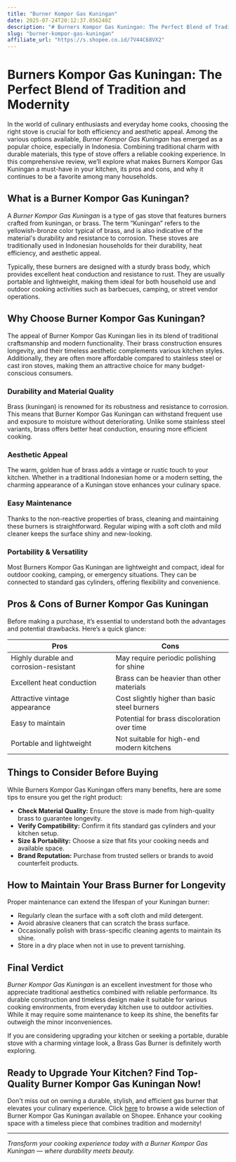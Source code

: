 ```yaml
---
title: "Burner Kompor Gas Kuningan"
date: 2025-07-24T20:12:37.056240Z
description: "# Burners Kompor Gas Kuningan: The Perfect Blend of Tradition and Modernity..."
slug: "burner-kompor-gas-kuningan"
affiliate_url: "https://s.shopee.co.id/7V44C68VX2"
---
```

# Burners Kompor Gas Kuningan: The Perfect Blend of Tradition and Modernity

In the world of culinary enthusiasts and everyday home cooks, choosing the right stove is crucial for both efficiency and aesthetic appeal. Among the various options available, *Burner Kompor Gas Kuningan* has emerged as a popular choice, especially in Indonesia. Combining traditional charm with durable materials, this type of stove offers a reliable cooking experience. In this comprehensive review, we’ll explore what makes Burners Kompor Gas Kuningan a must-have in your kitchen, its pros and cons, and why it continues to be a favorite among many households.

## What is a Burner Kompor Gas Kuningan?

A *Burner Kompor Gas Kuningan* is a type of gas stove that features burners crafted from kuningan, or brass. The term “Kuningan” refers to the yellowish-bronze color typical of brass, and is also indicative of the material's durability and resistance to corrosion. These stoves are traditionally used in Indonesian households for their durability, heat efficiency, and aesthetic appeal.

Typically, these burners are designed with a sturdy brass body, which provides excellent heat conduction and resistance to rust. They are usually portable and lightweight, making them ideal for both household use and outdoor cooking activities such as barbecues, camping, or street vendor operations.

## Why Choose Burner Kompor Gas Kuningan?

The appeal of Burner Kompor Gas Kuningan lies in its blend of traditional craftsmanship and modern functionality. Their brass construction ensures longevity, and their timeless aesthetic complements various kitchen styles. Additionally, they are often more affordable compared to stainless steel or cast iron stoves, making them an attractive choice for many budget-conscious consumers.

### Durability and Material Quality

Brass (kuningan) is renowned for its robustness and resistance to corrosion. This means that Burner Kompor Gas Kuningan can withstand frequent use and exposure to moisture without deteriorating. Unlike some stainless steel variants, brass offers better heat conduction, ensuring more efficient cooking.

### Aesthetic Appeal

The warm, golden hue of brass adds a vintage or rustic touch to your kitchen. Whether in a traditional Indonesian home or a modern setting, the charming appearance of a Kuningan stove enhances your culinary space.

### Easy Maintenance

Thanks to the non-reactive properties of brass, cleaning and maintaining these burners is straightforward. Regular wiping with a soft cloth and mild cleaner keeps the surface shiny and new-looking.

### Portability & Versatility

Most Burners Kompor Gas Kuningan are lightweight and compact, ideal for outdoor cooking, camping, or emergency situations. They can be connected to standard gas cylinders, offering flexibility and convenience.

## Pros & Cons of Burner Kompor Gas Kuningan

Before making a purchase, it’s essential to understand both the advantages and potential drawbacks. Here’s a quick glance:

| Pros                                         | Cons                                              |
|----------------------------------------------|---------------------------------------------------|
| Highly durable and corrosion-resistant     | May require periodic polishing for shine        |
| Excellent heat conduction                   | Brass can be heavier than other materials        |
| Attractive vintage appearance               | Cost slightly higher than basic steel burners   |
| Easy to maintain                            | Potential for brass discoloration over time    |
| Portable and lightweight                     | Not suitable for high-end modern kitchens       |

## Things to Consider Before Buying

While Burners Kompor Gas Kuningan offers many benefits, here are some tips to ensure you get the right product:

- **Check Material Quality:** Ensure the stove is made from high-quality brass to guarantee longevity.
- **Verify Compatibility:** Confirm it fits standard gas cylinders and your kitchen setup.
- **Size & Portability:** Choose a size that fits your cooking needs and available space.
- **Brand Reputation:** Purchase from trusted sellers or brands to avoid counterfeit products.

## How to Maintain Your Brass Burner for Longevity

Proper maintenance can extend the lifespan of your Kuningan burner:

- Regularly clean the surface with a soft cloth and mild detergent.
- Avoid abrasive cleaners that can scratch the brass surface.
- Occasionally polish with brass-specific cleaning agents to maintain its shine.
- Store in a dry place when not in use to prevent tarnishing.

## Final Verdict

*Burner Kompor Gas Kuningan* is an excellent investment for those who appreciate traditional aesthetics combined with reliable performance. Its durable construction and timeless design make it suitable for various cooking environments, from everyday kitchen use to outdoor activities. While it may require some maintenance to keep its shine, the benefits far outweigh the minor inconveniences.

If you are considering upgrading your kitchen or seeking a portable, durable stove with a charming vintage look, a Brass Gas Burner is definitely worth exploring.

## Ready to Upgrade Your Kitchen? Find Top-Quality Burner Kompor Gas Kuningan Now!

Don't miss out on owning a durable, stylish, and efficient gas burner that elevates your culinary experience. Click [here](https://s.shopee.co.id/7V44C68VX2) to browse a wide selection of Burner Kompor Gas Kuningan available on Shopee. Enhance your cooking space with a timeless piece that combines tradition and modernity!

---

*Transform your cooking experience today with a Burner Kompor Gas Kuningan — where durability meets beauty.*